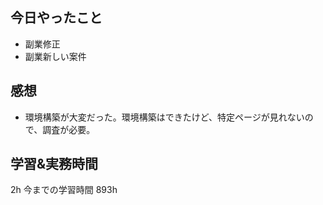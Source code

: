 ## 今日やったこと

- 副業修正
- 副業新しい案件

## 感想

- 環境構築が大変だった。環境構築はできたけど、特定ページが見れないので、調査が必要。

## 学習&実務時間

2h
今までの学習時間 893h
